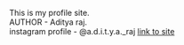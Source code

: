 This is my profile site.
<br>
AUTHOR - Aditya raj.
<br>
instagram profile - @a.d.i.t.y.a._raj
<a href="https://www.adityaprog.github.io" target="_blank">link to site</a>
